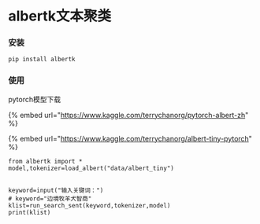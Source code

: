# albertk文本聚类

### 安装

```text
pip install albertk
```

### 使用

pytorch模型下载

{% embed url="https://www.kaggle.com/terrychanorg/pytorch-albert-zh" %}

{% embed url="https://www.kaggle.com/terrychanorg/albert-tiny-pytorch" %}



```text
from albertk import *
model,tokenizer=load_albert("data/albert_tiny")


keyword=input("输入关键词：")
# keyword="边境牧羊犬智商"
klist=run_search_sent(keyword,tokenizer,model)
print(klist)
```

